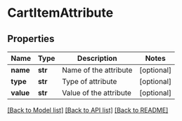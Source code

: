 # CartItemAttribute

## Properties
Name | Type | Description | Notes
------------ | ------------- | ------------- | -------------
**name** | **str** | Name of the attribute | [optional] 
**type** | **str** | Type of attribute | [optional] 
**value** | **str** | Value of the attribute | [optional] 

[[Back to Model list]](../README.md#documentation-for-models) [[Back to API list]](../README.md#documentation-for-api-endpoints) [[Back to README]](../README.md)


